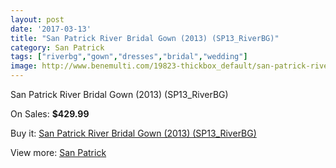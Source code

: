 ```yaml
---
layout: post
date: '2017-03-13'
title: "San Patrick River Bridal Gown (2013) (SP13_RiverBG)"
category: San Patrick
tags: ["riverbg","gown","dresses","bridal","wedding"]
image: http://www.benemulti.com/19823-thickbox_default/san-patrick-river-bridal-gown-2013-sp13riverbg.jpg
---
```

San Patrick River Bridal Gown (2013) (SP13_RiverBG)

On Sales: **$429.99**
<a href="https://www.benemulti.com/en/san-patrick/7477-san-patrick-river-bridal-gown-2013-sp13riverbg.html"><amp-img layout="responsive" width="600" height="600" src="//www.benemulti.com/19823-thickbox_default/san-patrick-river-bridal-gown-2013-sp13riverbg.jpg" alt="San Patrick River Bridal Gown (2013) (SP13_RiverBG) 0" /></a>
<a href="https://www.benemulti.com/en/san-patrick/7477-san-patrick-river-bridal-gown-2013-sp13riverbg.html"><amp-img layout="responsive" width="600" height="600" src="//www.benemulti.com/19825-thickbox_default/san-patrick-river-bridal-gown-2013-sp13riverbg.jpg" alt="San Patrick River Bridal Gown (2013) (SP13_RiverBG) 1" /></a>
<a href="https://www.benemulti.com/en/san-patrick/7477-san-patrick-river-bridal-gown-2013-sp13riverbg.html"><amp-img layout="responsive" width="600" height="600" src="//www.benemulti.com/19824-thickbox_default/san-patrick-river-bridal-gown-2013-sp13riverbg.jpg" alt="San Patrick River Bridal Gown (2013) (SP13_RiverBG) 2" /></a>

Buy it: [San Patrick River Bridal Gown (2013) (SP13_RiverBG)](https://www.benemulti.com/en/san-patrick/7477-san-patrick-river-bridal-gown-2013-sp13riverbg.html "San Patrick River Bridal Gown (2013) (SP13_RiverBG)")

View more: [San Patrick](https://www.benemulti.com/en/61-san-patrick "San Patrick")